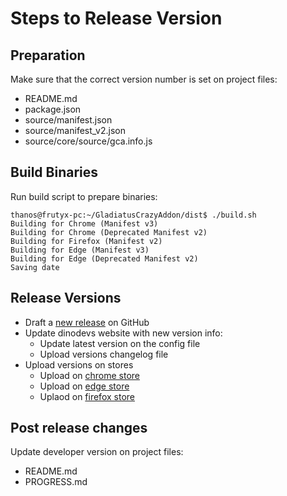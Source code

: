 # Steps to Release Version

## Preparation

Make sure that the correct version number is set on project files:

- README.md
- package.json
- source/manifest.json
- source/manifest_v2.json
- source/core/source/gca.info.js

## Build Binaries

Run build script to prepare binaries:
```
thanos@frutyx-pc:~/GladiatusCrazyAddon/dist$ ./build.sh
Building for Chrome (Manifest v3)
Building for Chrome (Deprecated Manifest v2)
Building for Firefox (Manifest v2)
Building for Edge (Manifest v3)
Building for Edge (Deprecated Manifest v2)
Saving date
```

## Release Versions

- Draft a [new release](https://github.com/DinoDevs/GladiatusCrazyAddon/releases/new) on GitHub
- Update dinodevs website with new version info:
	- Update latest version on the config file
	- Upload versions changelog file
- Upload versions on stores
	- Upload on [chrome store](https://chrome.google.com/u/3/webstore/devconsole)
	- Upload on [edge store](https://partner.microsoft.com/en-us/dashboard/microsoftedge/overview)
	- Uplaod on [firefox store](https://addons.mozilla.org/en-US/developers/addons)

## Post release changes

Update developer version on project files:
- README.md
- PROGRESS.md

